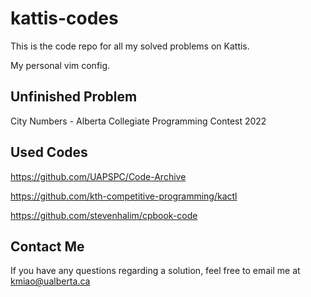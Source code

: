 # kattis-codes

This is the code repo for all my solved problems on Kattis.

My personal vim config.

## Unfinished Problem

City Numbers - Alberta Collegiate Programming Contest 2022

## Used Codes

https://github.com/UAPSPC/Code-Archive

https://github.com/kth-competitive-programming/kactl

https://github.com/stevenhalim/cpbook-code

## Contact Me

If you have any questions regarding a solution, feel free to email me at kmiao@ualberta.ca
